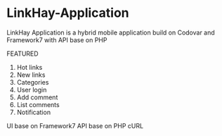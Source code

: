 # LinkHay-Application
LinkHay Application is a hybrid mobile application build on Codovar and Framework7 with API base on PHP

FEATURED
1. Hot links
2. New links
3. Categories
4. User login
5. Add comment
6. List comments
7. Notification

UI base on Framework7
API base on PHP cURL
